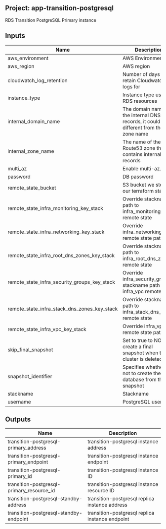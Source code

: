 ## Project: app-transition-postgresql

RDS Transition PostgreSQL Primary instance

## Inputs

| Name | Description | Type | Default | Required |
|------|-------------|:----:|:-----:|:-----:|
| aws\_environment | AWS Environment | string | n/a | yes |
| aws\_region | AWS region | string | `"eu-west-1"` | no |
| cloudwatch\_log\_retention | Number of days to retain Cloudwatch logs for | string | n/a | yes |
| instance\_type | Instance type used for RDS resources | string | `"db.m4.large"` | no |
| internal\_domain\_name | The domain name of the internal DNS records, it could be different from the zone name | string | n/a | yes |
| internal\_zone\_name | The name of the Route53 zone that contains internal records | string | n/a | yes |
| multi\_az | Enable multi-az. | string | `"true"` | no |
| password | DB password | string | n/a | yes |
| remote\_state\_bucket | S3 bucket we store our terraform state in | string | n/a | yes |
| remote\_state\_infra\_monitoring\_key\_stack | Override stackname path to infra_monitoring remote state | string | `""` | no |
| remote\_state\_infra\_networking\_key\_stack | Override infra_networking remote state path | string | `""` | no |
| remote\_state\_infra\_root\_dns\_zones\_key\_stack | Override stackname path to infra_root_dns_zones remote state | string | `""` | no |
| remote\_state\_infra\_security\_groups\_key\_stack | Override infra_security_groups stackname path to infra_vpc remote state | string | `""` | no |
| remote\_state\_infra\_stack\_dns\_zones\_key\_stack | Override stackname path to infra_stack_dns_zones remote state | string | `""` | no |
| remote\_state\_infra\_vpc\_key\_stack | Override infra_vpc remote state path | string | `""` | no |
| skip\_final\_snapshot | Set to true to NOT create a final snapshot when the cluster is deleted. | string | n/a | yes |
| snapshot\_identifier | Specifies whether or not to create the database from this snapshot | string | `""` | no |
| stackname | Stackname | string | n/a | yes |
| username | PostgreSQL username | string | n/a | yes |

## Outputs

| Name | Description |
|------|-------------|
| transition-postgresql-primary\_address | transition-postgresql instance address |
| transition-postgresql-primary\_endpoint | transition-postgresql instance endpoint |
| transition-postgresql-primary\_id | transition-postgresql instance ID |
| transition-postgresql-primary\_resource\_id | transition-postgresql instance resource ID |
| transition-postgresql-standby-address | transition-postgresql replica instance address |
| transition-postgresql-standby-endpoint | transition-postgresql replica instance endpoint |


